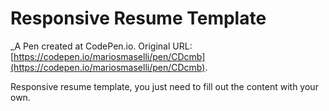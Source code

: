 # Responsive Resume Template
 _A Pen created at CodePen.io. Original URL: [https://codepen.io/mariosmaselli/pen/CDcmb](https://codepen.io/mariosmaselli/pen/CDcmb).

 Responsive resume template, you just need to fill out the content with your own. 